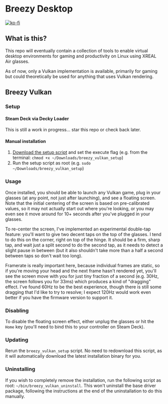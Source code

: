 # Breezy Desktop

[![ko-fi](https://ko-fi.com/img/githubbutton_sm.svg)](https://ko-fi.com/U7U8OVC0L)

## What is this?

This repo will eventually contain a collection of tools to enable virtual desktop environments for gaming and productivity on Linux using XREAL Air glasses.

As of now, only a Vulkan implementation is available, primarily for gaming but could theoretically be used for anything that uses Vulkan rendering.

## Breezy Vulkan

### Setup

#### Steam Deck via Decky Loader

This is still a work in progress... star this repo or check back later.

#### Manual installation

1. [Download the setup script](https://github.com/wheaney/breezy-desktop/releases/latest/download/breezy_vulkan_setup) and set the execute flag (e.g. from the terminal: `chmod +x ~/Downloads/breezy_vulkan_setup`)
2. Run the setup script as root (e.g. `sudo ~/Downloads/breezy_vulkan_setup`)

### Usage

Once installed, you should be able to launch any Vulkan game, plug in your glasses (at any point, not just after launching), and see a floating screen. Note that the initial centering of the screen is based on pre-calibrated values, so it may not actually start out where you're looking, or you may even see it move around for 10+ seconds after you've plugged in your glasses.

To re-center the screen, I've implemented an experimental double-tap feature: you'll want to give two decent taps on the top of the glasses. I tend to do this on the corner, right on top of the hinge. It should be a firm, sharp tap, and wait just a split second to do the second tap, as it needs to detect a slight pause in between (but it also shouldn't take more than a half a second between taps so don't wait too long).

Framerate is really important here, because individual frames are static, so if you're moving your head and the next frame hasn't rendered yet, you'll see the screen move with you for just tiny fraction of a second (e.g. 30Hz, the screen follows you for 33ms) which produces a kind of "dragging" effect. I've found 60Hz to be the best experience, though there is still some dragging that I'd like to try to resolve; I expect 120Hz would work even better if you have the firmware version to support it.

### Disabling

To disable the floating screen effect, either unplug the glasses or hit the `Home` key (you'll need to bind this to your controller on Steam Deck).

### Updating

Rerun the `breezy_vulkan_setup` script. No need to redownload this script, as it will automatically download the latest installation binary for you.

### Uninstalling

If you wish to completely remove the installation, run the following script as root: `~/bin/breezy_vulkan_uninstall`. This won't uninstall the base driver package, following the instructions at the end of the uninstallation to do this manually.